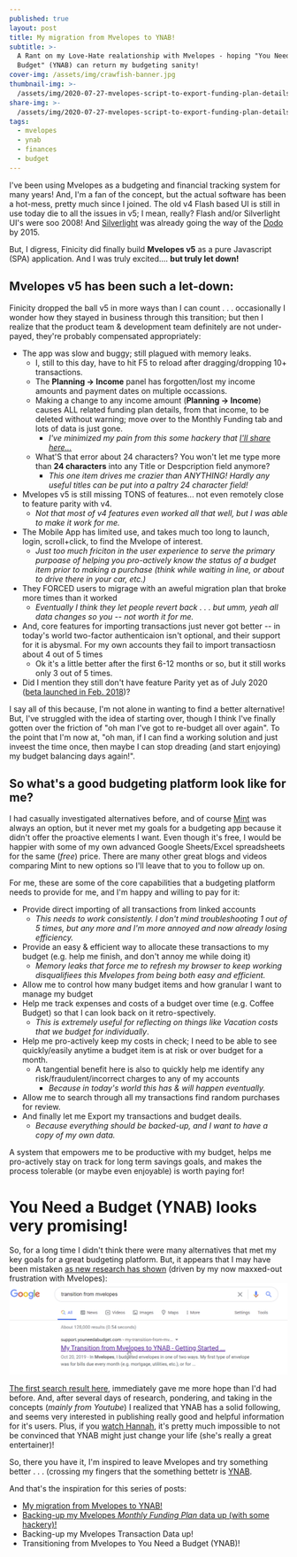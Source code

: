```yaml
---
published: true
layout: post
title: My migration from Mvelopes to YNAB!
subtitle: >-
  A Rant on my Love-Hate realationship with Mvelopes - hoping "You Need A
  Budget" (YNAB) can return my budgeting sanity!
cover-img: /assets/img/crawfish-banner.jpg
thumbnail-img: >-
  /assets/img/2020-07-27-mvelopes-script-to-export-funding-plan-details-as-csv/mvelops-to-ynab-thumbnail.png
share-img: >-
  /assets/img/2020-07-27-mvelopes-script-to-export-funding-plan-details-as-csv/mvelops-to-ynab-thumbnail.png
tags:
  - mvelopes
  - ynab
  - finances
  - budget
---
```

I've been using Mvelopes as a budgeting and financial tracking system for many years! And, I'm a fan of the concept, but the actual software has been a hot-mess, pretty much since I joined. The old v4 Flash based UI is still in use today die to all the issues in v5; I mean, really? Flash and/or Silverlight UI's were soo 2008! And [Silverlight](https://theorem.co/verticals/silverlight-modernization) was already going the way of the [Dodo](https://en.wikipedia.org/wiki/Dodo) by 2015.

But, I digress, Finicity did finally build **Mvelopes v5** as a pure Javascript (SPA) application. And I was truly excited.... **but truly let down!** 

## Mvelopes v5 has been such a let-down:
Finicity dropped the ball v5 in more ways than I can count . . . occasionally I wonder how they stayed in business through this transition; but then I realize that the product team & development team definitely are not under-payed, they're probably compensated appropriately:
- The app was slow and buggy; still plagued with memory leaks.
  - I, still to this day, have to hit F5 to reload after dragging/dropping 10+ transactions.
  - The **Planning -> Income** panel has forgotten/lost my income amounts and payment dates on multiple occassions.
  - Making a change to any income amount (**Planning -> Income**) causes ALL related funding plan details, from that income, to be deleted without warning; move over to the Monthly Funding tab and lots of data is just gone.
    - *I've minimized my pain from this some hackery that [I'll share here...](./2020-07-27-mvelopes-script-to-export-funding-plan-details-as-csv%20copy.md)*
  - What'S that error about 24 characters? You won't let me type more than **24 characters** into any Title or Despcription field anymore?
    - *This one item drives me crazier than ANYTHING! Hardly any useful titles can be put into a paltry 24 character field!*
- Mvelopes v5 is still missing TONS of features... not even remotely close to feature parity with v4.
  - *Not that most of v4 features even worked all that well, but I was able to make it work for me.*
- The Mobile App has limited use, and takes much too long to launch, login, scroll+click, to find the Mvelope of interest.
  - *Just too much friciton in the user experience to serve the primary purpoase of helping you pro-actively know the status of a budget item prior to making a purchase (think while waiting in line, or about to drive there in your car, etc.)*
- They FORCED users to migrage with an aweful migration plan that broke more times than it worked
  - *Eventually I think they let people revert back . . . but umm, yeah all data changes so you -- not worth it for me.*
- And, core features for importing transactions just never got better -- in today's world two-factor authenticaion isn't optional, and their support for it is abysmal. For my own accounts they fail to import transactiosn about 4 out of 5 times
  - Ok it's a little better after the first 6-12 months or so, but it still works only 3 out of 5 times.
- Did I mention they still don't have feature Parity yet as of July 2020 ([beta launched in Feb. 2018](https://www.mvelopes.com/2018/02/))?

I say all of this because, I'm not alone in wanting to find a better alternative! But, I've struggled with the idea of starting over, though I think I've finally gotten over the friction of "oh man I've got to re-budget all over again". To the point that I'm now at, "oh man, if I can find a working solution and just inveest the time once, then maybe I can stop dreading (and start enjoying) my budget balancing days again!".

## So what's a good budgeting platform look like for me?
I had casually investigated alternatives before, and of course [Mint](https://www.mint.com/) was always an option, but it never met my goals for a budgeting app because it didn't offer the proactive elements I want. Even though it's free, I would be happier with some of my own advanced Google Sheets/Excel spreadsheets for the same (*free*) price.  There are many other great blogs and videos comparing Mint to new options so I'll leave that to you to follow up on.

For me, these are some of the core capabilities that a budgeting platform needs to provide for me, and I'm happy and willing to pay for it:
 - Provide direct importing of all transactions from linked accounts
   - *This needs to work consistently.  I don't mind troubleshooting 1 out of 5 times, but any more and I'm more annoyed and now already losing efficiency.*
 - Provide an easy & efficient way to allocate these transactions to my budget (e.g. help me finish, and don't annoy me while doing it)
   - *Memory leaks that force me to refresh my browser to keep working disqualifiees this Mvelopes from being both easy and efficient.*
 - Allow me to control how many budget items and how granular I want to manage my budget
 - Help me track expenses and costs of a budget over time (e.g. Coffee Budget) so that I can look back on it retro-spectively.
   - *This is extremely useful for reflecting on things like Vacation costs that we budget for individually*.
 - Help me pro-actively keep my costs in check; I need to be able to see quickly/easily anytime a budget item is at risk or over budget for a month.
   - A tangential benefit here is also to quickly help me identify any risk/fraudulent/incorrect charges to any of my accounts
     - *Because in today's world this has & will happen eventually.*
 - Allow me to search through all my transactions find random purchases for review.
 - And finally let me Export my transactions and budget deails.
   - *Because everything should be backed-up, and I want to have a copy of my own data.*

A system that empowers me to be productive with my budget, helps me pro-actively stay on track for long term savings goals, and makes the process tolerable (or maybe even enjoyable) is worth paying for!

# You Need a Budget (YNAB) looks very promising!
So, for a long time I didn't think there were many alternatives that met my key goals for a great budgeting platform. But, it appears that I may have been mistaken [as new research has shown](https://www.google.com/search?q=transition+from+mvelopes&oq=transition+from+mvelopes) (driven by my now maxxed-out frustration with Mvelopes):
<img src="../assets/img/2020-07-27-transition-from-mvelopes-to-ynab/google-search-transition-from-mvelopes.png " class="medium center" data-zoomable />

[The first search result here](https://support.youneedabudget.com/t/x147a0/my-transition-from-mvelopes-to-ynab), immediately gave me more hope than I'd had before.  And, after several days of research, pondering, and taking in the concepts (*mainly from Youtube*) I realized that YNAB has a solid following, and seems very interested in publishing really good and helpful information for it's users.  Plus, if you [watch Hannah](https://www.youtube.com/playlist?list=PLq0_N-XTl2yDWGTHHHYhfB_KumLx1zANh), it's pretty much impossible to not be convinced that YNAB might just change your life (she's really a great entertainer)!

So, there you have it, I'm inspired to leave Mvelopes and try something better . . . (crossing my fingers that the something bettetr is [YNAB](https://www.youneedabudget.com/).

And that's the inspiration for this series of posts:
 - [My migration from Mvelopes to YNAB!](./2020-07-27-transition-from-mvelopes-to-ynab.md)
 - [Backing-up my Mvelopes *Monthly Funding Plan* data up (with some hackery)!](./2020-07-27-mvelopes-script-to-export-funding-plan-details-as-csv%20copy.md)
 - Backing-up my Mvelopes Transaction Data up!
 - Transitioning from Mvelopes to You Need a Budget (YNAB)!

